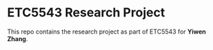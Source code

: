 # ETC5543 Research Project

This repo contains the research project as part of ETC5543 for **Yiwen Zhang**.